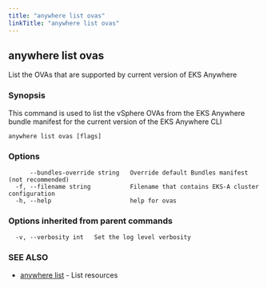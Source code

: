 ```yaml
---
title: "anywhere list ovas"
linkTitle: "anywhere list ovas"
---
```


## anywhere list ovas

List the OVAs that are supported by current version of EKS Anywhere

### Synopsis

This command is used to list the vSphere OVAs from the EKS Anywhere bundle manifest for the current version of the EKS Anywhere CLI

```
anywhere list ovas [flags]
```

### Options

```
      --bundles-override string   Override default Bundles manifest (not recommended)
  -f, --filename string           Filename that contains EKS-A cluster configuration
  -h, --help                      help for ovas
```

### Options inherited from parent commands

```
  -v, --verbosity int   Set the log level verbosity
```

### SEE ALSO

* [anywhere list](../anywhere_list/)	 - List resources

